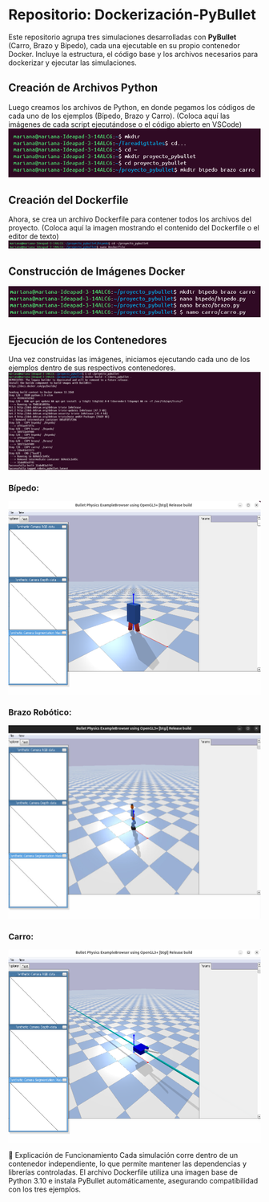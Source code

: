 # Repositorio: Dockerización-PyBullet

Este repositorio agrupa tres simulaciones desarrolladas con **PyBullet** (Carro, Brazo y Bípedo), cada una ejecutable en su propio contenedor Docker. Incluye la estructura, el código base y los archivos necesarios para dockerizar y ejecutar las simulaciones.


## Creación de Archivos Python
Luego creamos los archivos de Python, en donde pegamos los códigos de cada uno de los ejemplos (Bípedo, Brazo y Carro).
(Coloca aquí las imágenes de cada script ejecutándose o el código abierto en VSCode)
![Tarea-10](1.png) 

## Creación del Dockerfile
Ahora, se crea un archivo Dockerfile para contener todos los archivos del proyecto.
(Coloca aquí la imagen mostrando el contenido del Dockerfile o el editor de texto)
![Tarea-10](3.png) 

## Construcción de Imágenes Docker
![Tarea-10](2.png) 

## Ejecución de los Contenedores
Una vez construidas las imágenes, iniciamos ejecutando cada uno de los ejemplos dentro de sus respectivos contenedores.
![Tarea-10](4.png) 
### Bípedo:
![Tarea-10](6.png) 

### Brazo Robótico:
![Tarea-10](7.png) 

### Carro:
![Tarea-10](8.png) 

🧱 Explicación de Funcionamiento
Cada simulación corre dentro de un contenedor independiente, lo que permite mantener las dependencias y librerías controladas.
El archivo Dockerfile utiliza una imagen base de Python 3.10 e instala PyBullet automáticamente, asegurando compatibilidad con los tres ejemplos.


